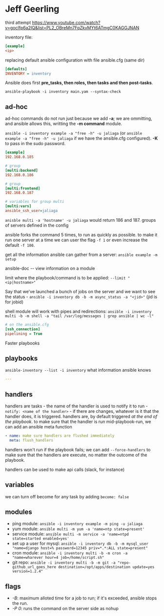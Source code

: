 # Jeff Geerling

third attempt <https://www.youtube.com/watch?v=goclfp6a2IQ&list=PL2_OBreMn7FqZkvMYt6ATmgC0KAGGJNAN>

inventory file: 

```ini
[example]
<ip>
```

replacing default ansible configuration with file ansible.cfg (same dir)

```ini
[defaults]
INVENTORY = inventory
```
Ansible does first **pre_tasks, then roles, then tasks and then post-tasks**.

`ansible-playbook -i inventory main.yam --syntax-check`

## ad-hoc

ad-hoc commands do not run just because we add **-a**; we are ommitting, and ansible allows this, writting the **-m command** module.

`ansible -i inventory example -a "free -h" -u jaliaga` (or `ansible example -a "free -h" -u jaliaga` if we have the ansible.cfg configured). **-K** to pass in the sudo password.

```ini
[example]
192.168.0.185

# group
[multi:backend]
192.168.0.186

# group
[multi:frontend]
192.168.0.187

# variables for group multi
[multi:vars]
ansible_ssh_user=jaliaga

```

`anisble multi -a 'hostname' -u jaliaga` would return 186 and 187. groups of servers defined in the config

ansible forks the command 5 times, to run as quickly as possible. to make it run one server at a time we can user the flag `-f 1` or even increase the default `-f 100`.

get all the information ansible can gather from a server: `ansible example -m setup`

ansible-doc <module> -- view information on a module

limit where the playbook/command is to be applied: `--limit "<ip|hostname>"`

Say that we've launched a bunch of jobs on the server and we want to see the status - `ansible -i inventory db -b -m async_status -a "<jid>"` (jid is for jobid)

shell module will work with pipes and redirections: `ansible -i inventory multi -b -m shell -a "tail /var/log/messages | grep ansible | wc -l"`

```ini
# on the ansible.cfg
[ssh_connection]
pipelining = True
```

Faster playbooks

## playbooks

`ansible-inventory --list -i inventory` what information ansible knows

```yaml
---

```

## handlers

handlers are tasks - the name of the handler is used to notify it to run - `notify: <name of the handler>` - if there are changes, whatever is it that the handler does, it is triggered. handlers are, by default triggered _at the end of the playbook_. to make sure that the handler is run mid-playbook-run, we can add an ansible meta function

```yaml
- name: make sure handlers are flushed immediately
  meta: flush_handlers
```

handlers won't run if the playbook fails; we can add `--force-handlers` to make sure that the handlers are execute, no matter the outcome of the playbook.

handlers can be used to make api calls (slack, for instance)

## variables

we can turn off become for any task by adding `become: false`

## modules

- ping module: `ansible -i inventory example -m ping -u jaliaga`
- yum module: `ansible multi -m yum -a 'name=ntp state=present'`
- service module: `ansible multi -m service -a 'name=ntpd state=started enabled=yes'`
- set up a user for mysql: `ansible -i inventory db -b -m mysql_user "name=django host=% password=12345 priv=*.*:ALL state=present"`
- cron module: `ansible -i inventory multi -b -m cron -a "name=wharever hour=4 job=/home/script.sh"`
- git repo: `ansible -i inventory multi -b -m git -a "repo-github_url_goes_here destination=/opt/apps/destination update=yes version=1.2.4"`

## flags

- _-B_: maximum alloted time for a job to run; if it's exceeded, ansible stops the run.
- _-P 0_: runs the command on the server side as nohup

